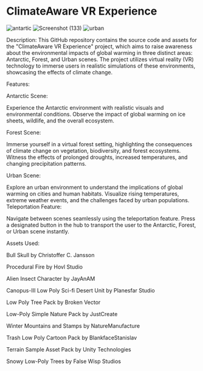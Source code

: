 # ClimateAware VR Experience

![antartic](https://github.com/Rezvision/Groupwork/assets/147525543/65c13360-b505-442a-80e7-81738fdf9df5)
![Screenshot (133)](https://github.com/Rezvision/Groupwork/assets/147525543/3bfc1662-2ece-475a-818e-eef36cf82867)
![urban](https://github.com/Rezvision/Groupwork/assets/147525543/b8d8e5ee-77d6-48bf-9d97-c1f4493d27c5)

Description:
This GitHub repository contains the source code and assets for the "ClimateAware VR Experience" project, which aims to raise awareness about the environmental impacts of global warming in three distinct areas: Antarctic, Forest, and Urban scenes. The project utilizes virtual reality (VR) technology to immerse users in realistic simulations of these environments, showcasing the effects of climate change.

Features:

Antarctic Scene:

Experience the Antarctic environment with realistic visuals and environmental conditions.
Observe the impact of global warming on ice sheets, wildlife, and the overall ecosystem.

Forest Scene:

Immerse yourself in a virtual forest setting, highlighting the consequences of climate change on vegetation, biodiversity, and forest ecosystems.
Witness the effects of prolonged droughts, increased temperatures, and changing precipitation patterns.

Urban Scene:

Explore an urban environment to understand the implications of global warming on cities and human habitats.
Visualize rising temperatures, extreme weather events, and the challenges faced by urban populations.
Teleportation Feature:

Navigate between scenes seamlessly using the teleportation feature.
Press a designated button in the hub to transport the user to the Antarctic, Forest, or Urban scene instantly.

Assets Used:

Bull Skull by Christoffer C. Jansson

Procedural Fire by Hovl Studio

Alien Insect Character by JayAnAM

Canopus-III Low Poly Sci-fi Desert Unit by Planesfar Studio

Low Poly Tree Pack by Broken Vector

Low-Poly Simple Nature Pack by JustCreate

Winter Mountains and Stamps by NatureManufacture

Trash Low Poly Cartoon Pack by BlankfaceStanislav

Terrain Sample Asset Pack by Unity Technologies

Snowy Low-Poly Trees by False Wisp Studios



